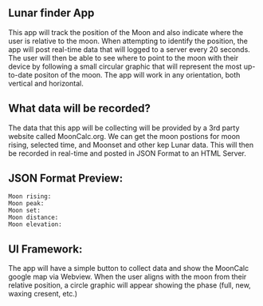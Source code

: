## Lunar finder App

This app will track the position of the Moon and also indicate where the user is relative to the moon.  When attempting to identify the position, the app will post real-time data that will logged to a server every 20 seconds.
The user will then be able to see where to point to the moon with their device by following a small circular graphic that will represent the most up-to-date positon of the moon.
The app will work in any orientation, both vertical and horizontal.

## What data will be recorded?

The data that this app will be collecting will be provided by a 3rd party website called MoonCalc.org. We can get the moon postions for moon rising, selected time, and Moonset and other kep Lunar data.
This will then be recorded in real-time and posted in JSON Format to an HTML Server.

## JSON Format Preview:
```
Moon rising:
Moon peak:
Moon set:
Moon distance:
Moon elevation:

```
## UI Framework:

The app will have a simple button to collect data and show the MoonCalc google map via Webview. When the user aligns with the moon from their relative position, a circle graphic will appear showing the phase (full, new, waxing cresent, etc.)

